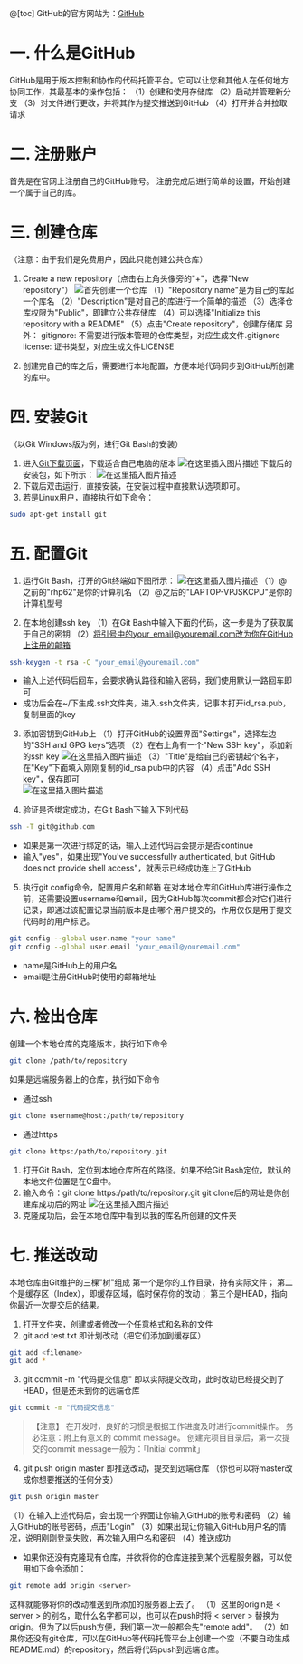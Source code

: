 ﻿@[toc]
GitHub的官方网站为：[GitHub](https://github.com/)
# 一. 什么是GitHub
GitHub是用于版本控制和协作的代码托管平台。它可以让您和其他人在任何地方协同工作，其最基本的操作包括：
（1）创建和使用存储库
（2）启动并管理新分支
（3）对文件进行更改，并将其作为提交推送到GitHub
（4）打开并合并拉取请求

# 二. 注册账户
首先是在官网上注册自己的GitHub账号。
注册完成后进行简单的设置，开始创建一个属于自己的库。

# 三. 创建仓库
   （注意：由于我们是免费用户，因此只能创建公共仓库）

 1. Create a new repository（点击右上角头像旁的"+"，选择"New repository"）
![首先创建一个仓库](https://img-blog.csdnimg.cn/20190919171717975.png?x-oss-process=image/watermark,type_ZmFuZ3poZW5naGVpdGk,shadow_8,text_aHR0cHM6Ly9ibG9nLmNzZG4ubmV0L3dsaHI2Mg==,size_16,color_FFFFFF,t_70)
（1）"Repository name"是为自己的库起一个库名
（2）"Description"是对自己的库进行一个简单的描述
（3）选择仓库权限为"Public"，即建立公共存储库
（4）可以选择"Initialize this repository with a README"
（5）点击"Create repository"，创建存储库
另外：
gitignore: 不需要进行版本管理的仓库类型，对应生成文件.gitignore
license: 证书类型，对应生成文件LICENSE

 2. 创建完自己的库之后，需要进行本地配置，方便本地代码同步到GitHub所创建的库中。
 
# 四. 安装Git
（以Git Windows版为例，进行Git Bash的安装）
 1. 进入[Git下载页面](https://git-scm.com)，下载适合自己电脑的版本
![在这里插入图片描述](https://img-blog.csdnimg.cn/20190920103111667.png?x-oss-process=image/watermark,type_ZmFuZ3poZW5naGVpdGk,shadow_10,text_aHR0cHM6Ly9ibG9nLmNzZG4ubmV0L3dsaHI2Mg==,size_16,color_FFFFFF,t_70)
下载后的安装包，如下所示：
![在这里插入图片描述](https://img-blog.csdnimg.cn/20190920102811322.png)
 2. 下载后双击运行，直接安装，在安装过程中直接默认选项即可。
 3. 若是Linux用户，直接执行如下命令：
```bash
sudo apt-get install git
```

# 五. 配置Git
 1. 运行Git Bash，打开的Git终端如下图所示：
![在这里插入图片描述](https://img-blog.csdnimg.cn/20190920104021899.png?x-oss-process=image/watermark,type_ZmFuZ3poZW5naGVpdGk,shadow_10,text_aHR0cHM6Ly9ibG9nLmNzZG4ubmV0L3dsaHI2Mg==,size_16,color_FFFFFF,t_70)
（1）@之前的"rhp62"是你的计算机名
（2）@之后的"LAPTOP-VPJSKCPU"是你的计算机型号

 2. 在本地创建ssh key
 （1）在Git Bash中输入下面的代码，这一步是为了获取属于自己的密钥
 （2）将引号中的your_email@youremail.com改为你在GitHub上注册的邮箱
 ```Bash
ssh-keygen -t rsa -C "your_email@youremail.com"
```
 - 输入上述代码后回车，会要求确认路径和输入密码，我们使用默认一路回车即可 
 - 成功后会在~/下生成.ssh文件夹，进入.ssh文件夹，记事本打开id_rsa.pub，复制里面的key
 
 3. 添加密钥到GitHub上
 （1）打开GitHub的设置界面"Settings"，选择左边的"SSH and GPG keys"选项
 （2）在右上角有一个"New SSH key"，添加新的ssh key
 ![在这里插入图片描述](https://img-blog.csdnimg.cn/20190920111152416.png?x-oss-process=image/watermark,type_ZmFuZ3poZW5naGVpdGk,shadow_10,text_aHR0cHM6Ly9ibG9nLmNzZG4ubmV0L3dsaHI2Mg==,size_16,color_FFFFFF,t_70)
 （3）"Title"是给自己的密钥起个名字，在"Key"下面填入刚刚复制的id_rsa.pub中的内容
 （4）点击"Add SSH key"，保存即可  
![在这里插入图片描述](https://img-blog.csdnimg.cn/20190920114327935.png?x-oss-process=image/watermark,type_ZmFuZ3poZW5naGVpdGk,shadow_10,text_aHR0cHM6Ly9ibG9nLmNzZG4ubmV0L3dsaHI2Mg==,size_16,color_FFFFFF,t_70)
 
 4. 验证是否绑定成功，在Git Bash下输入下列代码
  ```Bash
ssh -T git@github.com
```
 - 如果是第一次进行绑定的话，输入上述代码后会提示是否continue
 - 输入"yes"，如果出现"You've successfully authenticated, but GitHub does not provide shell access"，就表示已经成功连上了GitHub
 5. 执行git config命令，配置用户名和邮箱
  在对本地仓库和GitHub库进行操作之前，还需要设置username和email，因为GitHub每次commit都会对它们进行记录，即通过该配置记录当前版本是由哪个用户提交的，作用仅仅是用于提交代码时的用户标记。
 

```Bash
git config --global user.name "your name"
git config --global user.email "your_email@youremail.com"
```
 - name是GitHub上的用户名
 - email是注册GitHub时使用的邮箱地址
 
# 六. 检出仓库
创建一个本地仓库的克隆版本，执行如下命令

```Bash
git clone /path/to/repository
```
如果是远端服务器上的仓库，执行如下命令

 - 通过ssh

```Bash
git clone username@host:/path/to/repository
```

 - 通过https
```Bash
git clone https:/path/to/repository.git
```
1. 打开Git Bash，定位到本地仓库所在的路径。如果不给Git Bash定位，默认的本地文件位置是在C盘中。
2. 输入命令：git clone https:/path/to/repository.git
git clone后的网址是你创建库成功后的网址
![在这里插入图片描述](https://img-blog.csdnimg.cn/20190920171402580.png)
3. 克隆成功后，会在本地仓库中看到以我的库名所创建的文件夹
# 七. 推送改动
本地仓库由Git维护的三棵"树"组成
第一个是你的工作目录，持有实际文件；
第二个是缓存区（Index），即缓存区域，临时保存你的改动；
第三个是HEAD，指向你最近一次提交后的结果。
1. 打开文件夹，创建或者修改一个任意格式和名称的文件
2. git add test.txt
即计划改动（把它们添加到缓存区）

```Bash
git add <filename>
git add *
```

3. git commit -m "代码提交信息"
即以实际提交改动，此时改动已经提交到了HEAD，但是还未到你的远端仓库

```Bash
git commit -m "代码提交信息"
```

> 【注意】
> 在开发时，良好的习惯是根据工作进度及时进行commit操作。
> 务必注意：附上有意义的 commit message。
> 创建完项目目录后，第一次提交的commit message一般为：「Initial commit」

4. git push origin master
即推送改动，提交到远端仓库
（你也可以将master改成你想要推送的任何分支）

```Bash
git push origin master
```

（1）在输入上述代码后，会出现一个界面让你输入GitHub的账号和密码
（2）输入GitHub的账号密码，点击"Login"
（3）如果出现让你输入GitHub用户名的情况，说明刚刚登录失败，再次输入用户名和密码
（4）推送成功

 - 如果你还没有克隆现有仓库，并欲将你的仓库连接到某个远程服务器，可以使用如下命令添加：
```Bash
git remote add origin <server>
```
这样就能够将你的改动推送到所添加的服务器上去了。
（1）这里的origin是 < server > 的别名，取什么名字都可以，也可以在push时将 < server > 替换为 origin。但为了以后push方便，我们第一次一般都会先"remote add"。
（2）如果你还没有git仓库，可以在GitHub等代码托管平台上创建一个空（不要自动生成 README.md）的repository，然后将代码push到远端仓库。
 

